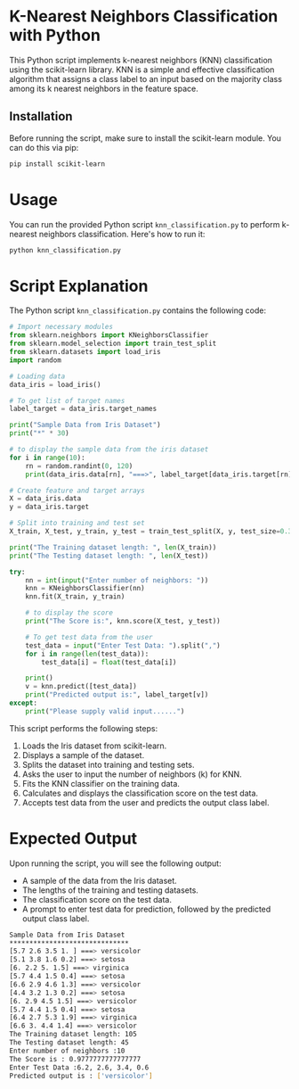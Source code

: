 # K-Nearest Neighbors Classification with Python

This Python script implements k-nearest neighbors (KNN) classification using the scikit-learn library. KNN is a simple and effective classification algorithm that assigns a class label to an input based on the majority class among its k nearest neighbors in the feature space.

## Installation

Before running the script, make sure to install the scikit-learn module. You can do this via pip:

```bash
pip install scikit-learn
```
# Usage
You can run the provided Python script `knn_classification.py` to perform k-nearest neighbors classification. Here's how to run it:

```bash
python knn_classification.py
```
# Script Explanation
The Python script `knn_classification.py` contains the following code:

```python
# Import necessary modules
from sklearn.neighbors import KNeighborsClassifier
from sklearn.model_selection import train_test_split
from sklearn.datasets import load_iris
import random

# Loading data
data_iris = load_iris()

# To get list of target names
label_target = data_iris.target_names

print("Sample Data from Iris Dataset")
print("*" * 30)

# to display the sample data from the iris dataset
for i in range(10):
    rn = random.randint(0, 120)
    print(data_iris.data[rn], "===>", label_target[data_iris.target[rn]])

# Create feature and target arrays
X = data_iris.data
y = data_iris.target

# Split into training and test set
X_train, X_test, y_train, y_test = train_test_split(X, y, test_size=0.3, random_state=1)

print("The Training dataset length: ", len(X_train))
print("The Testing dataset length: ", len(X_test))

try:
    nn = int(input("Enter number of neighbors: "))
    knn = KNeighborsClassifier(nn)
    knn.fit(X_train, y_train)

    # to display the score
    print("The Score is:", knn.score(X_test, y_test))

    # To get test data from the user
    test_data = input("Enter Test Data: ").split(",")
    for i in range(len(test_data)):
        test_data[i] = float(test_data[i])

    print()
    v = knn.predict([test_data])
    print("Predicted output is:", label_target[v])
except:
    print("Please supply valid input......")
```
This script performs the following steps:

1. Loads the Iris dataset from scikit-learn.
2. Displays a sample of the dataset.
3. Splits the dataset into training and testing sets.
4. Asks the user to input the number of neighbors (k) for KNN.
5. Fits the KNN classifier on the training data.
6. Calculates and displays the classification score on the test data.
7. Accepts test data from the user and predicts the output class label.

# Expected Output

Upon running the script, you will see the following output:

- A sample of the data from the Iris dataset.
- The lengths of the training and testing datasets.
- The classification score on the test data.
- A prompt to enter test data for prediction, followed by the predicted output class label.

```bash
Sample Data from Iris Dataset
******************************
[5.7 2.6 3.5 1. ] ===> versicolor
[5.1 3.8 1.6 0.2] ===> setosa
[6. 2.2 5. 1.5] ===> virginica
[5.7 4.4 1.5 0.4] ===> setosa
[6.6 2.9 4.6 1.3] ===> versicolor
[4.4 3.2 1.3 0.2] ===> setosa
[6. 2.9 4.5 1.5] ===> versicolor
[5.7 4.4 1.5 0.4] ===> setosa
[6.4 2.7 5.3 1.9] ===> virginica
[6.6 3. 4.4 1.4] ===> versicolor
The Training dataset length: 105
The Testing dataset length: 45
Enter number of neighbors :10
The Score is : 0.9777777777777777
Enter Test Data :6.2, 2.6, 3.4, 0.6
Predicted output is : ['versicolor']
```